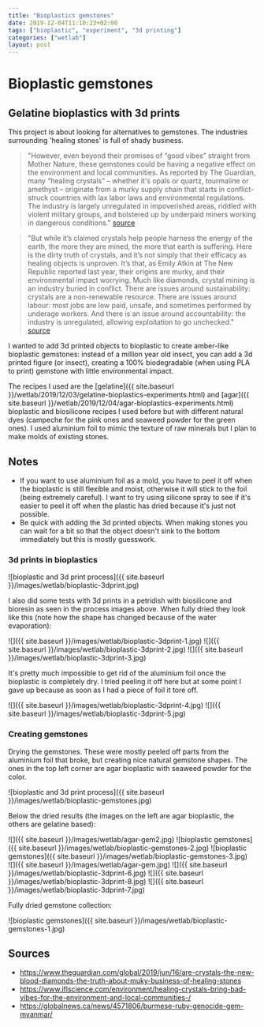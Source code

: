 ```yaml
---
title: "Bioplastics gemstones"
date: 2019-12-04T11:10:23+02:00
tags: ["bioplastic", "experiment", "3d printing"]
categories: ["wetlab"]
layout: post
---
```

# Bioplastic gemstones

## Gelatine bioplastics with 3d prints
This project is about looking for alternatives to gemstones. The industries surrounding 'healing stones' is full of shady business. 

>"However, even beyond their promises of “good vibes” straight from Mother Nature, these gemstones could be having a negative effect on the environment and local communities. As reported by The Guardian, many “healing crystals” – whether it's opals or quartz, tourmaline or amethyst – originate from a murky supply chain that starts in conflict-struck countries with lax labor laws and environmental regulations. The industry is largely unregulated in impoverished areas, riddled with violent military groups, and bolstered up by underpaid miners working in dangerous conditions." [source](https://www.iflscience.com/environment/healing-crystals-bring-bad-vibes-for-the-environment-and-local-communities-/)

>"But while it’s claimed crystals help people harness the energy of the earth, the more they are mined, the more that earth is suffering. Here is the dirty truth of crystals, and it’s not simply that their efficacy as healing objects is unproven. It’s that, as Emily Atkin at The New Republic reported last year, their origins are murky, and their environmental impact worrying. Much like diamonds, crystal mining is an industry buried in conflict. There are issues around sustainability: crystals are a non-renewable resource. There are issues around labour: most jobs are low paid, unsafe, and sometimes performed by underage workers. And there is an issue around accountability: the industry is unregulated, allowing exploitation to go unchecked." [source](https://www.theguardian.com/global/2019/jun/16/are-crystals-the-new-blood-diamonds-the-truth-about-muky-business-of-healing-stones)

I wanted to add 3d printed objects to bioplastic to create amber-like bioplastic gemstones: instead of a million year old insect, you can add a 3d printed figure (or insect), creating a 100% biodegradable (when using PLA to print) gemstone with little environmental impact. 

The recipes I used are the [gelatine]({{ site.baseurl }}/wetlab/2019/12/03/gelatine-bioplastics-experiments.html) and [agar]({{ site.baseurl }}/wetlab/2019/12/04/agar-bioplastics-experiments.html) bioplastic and biosilicone recipes I used before but with different natural dyes (campeche for the pink ones and seaweed powder for the green ones). I used aluminium foil to mimic the texture of raw minerals but I plan to make molds of existing stones. 

## Notes
- If you want to use aluminium foil as a mold, you have to peel it off when the bioplastic is still flexible and moist, otherwise it will stick to the foil (being extremely careful). I want to try using silicone spray to see if it's easier to peel it off when the plastic has dried because it's just not possible.
- Be quick with adding the 3d printed objects. When making stones you can wait for a bit so that the object doesn't sink to the bottom immediately but this is mostly guesswork. 

### 3d prints in bioplastics
![bioplastic and 3d print process]({{ site.baseurl }}/images/wetlab/bioplastic-3dprint.jpg)

I also did some tests with 3d prints in a petridish with biosilicone and bioresin as seen in the process images above. When fully dried they look like this (note how the shape has changed because of the water evaporation):

<div markdown="1" class="row-3">
![]({{ site.baseurl }}/images/wetlab/bioplastic-3dprint-1.jpg)
![]({{ site.baseurl }}/images/wetlab/bioplastic-3dprint-2.jpg)
![]({{ site.baseurl }}/images/wetlab/bioplastic-3dprint-3.jpg)
</div>

It's pretty much impossible to get rid of the aluminium foil once the bioplastic is completely dry. I tried peeling it off here but at some point I gave up because as soon as I had a piece of foil it tore off. 

<div markdown="1" class="row-2">
![]({{ site.baseurl }}/images/wetlab/bioplastic-3dprint-4.jpg)
![]({{ site.baseurl }}/images/wetlab/bioplastic-3dprint-5.jpg)
</div>

### Creating gemstones
Drying the gemstones. These were mostly peeled off parts from the aluminium foil that broke, but creating nice natural gemstone shapes. The ones in the top left corner are agar bioplastic with seaweed powder for the color.

![bioplastic and 3d print process]({{ site.baseurl }}/images/wetlab/bioplastic-gemstones.jpg)

Below the dried results (the images on the left are agar bioplastic, the others are gelatine based):

<div markdown="1" class="row-3">
![]({{ site.baseurl }}/images/wetlab/agar-gem2.jpg)
![bioplastic gemstones]({{ site.baseurl }}/images/wetlab/bioplastic-gemstones-2.jpg)
![bioplastic gemstones]({{ site.baseurl }}/images/wetlab/bioplastic-gemstones-3.jpg)
</div>
<div markdown="1" class="row-4">
![]({{ site.baseurl }}/images/wetlab/agar-gem.jpg)
![]({{ site.baseurl }}/images/wetlab/bioplastic-3dprint-6.jpg)
![]({{ site.baseurl }}/images/wetlab/bioplastic-3dprint-8.jpg)
![]({{ site.baseurl }}/images/wetlab/bioplastic-3dprint-7.jpg)
</div>

Fully dried gemstone collection:

![bioplastic gemstones]({{ site.baseurl }}/images/wetlab/bioplastic-gemstones-1.jpg)

## Sources
- <https://www.theguardian.com/global/2019/jun/16/are-crystals-the-new-blood-diamonds-the-truth-about-muky-business-of-healing-stones>
- <https://www.iflscience.com/environment/healing-crystals-bring-bad-vibes-for-the-environment-and-local-communities-/>
- <https://globalnews.ca/news/4571806/burmese-ruby-genocide-gem-myanmar/>
